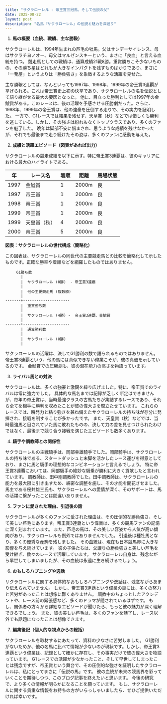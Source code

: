 ```yaml
---
title: "サクラローレル - 帝王賞三冠馬、そして伝説の父"
date: 2025-08-22
layout: post
description: "名馬『サクラローレル』の伝説と魅力を深堀り"
---
```


1. **馬の概要（血統、戦績、主な勝鞍）**

サクラローレルは、1994年生まれの芦毛の牡馬。父はサンデーサイレンス、母はサクラチヨノオー、母父はマルゼンスキーという、まさに「良血」と言える血統を持つ。  競走馬としての戦績は、通算成績21戦8勝。重賞勝ちこそ少ないものの、その勝ち星はどれもが大きなインパクトを残すものばかりであり、まさに「一発屋」というよりは「勝負強さ」を象徴するような活躍を見せた。

主な勝鞍としては、なんといっても1997年、1998年、1999年の帝王賞3連覇が挙げられる。これは帝王賞史上初の快挙であり、サクラローレルの名を伝説として語り継がせる最大の要因となった。  他に、目立った勝利としては1997年の金鯱賞がある。このレースは、後の活躍を予感させる圧勝劇だった。さらに、1998年、1999年の帝王賞は、他の強豪を圧倒する走りで、その実力を証明した。  一方で、G1レースでは結果を残せず、天皇賞（秋）などでは惜しくも勝利を逃している。しかし、その強さは紛れもなくトップクラスであり、多くのファンを魅了した。  晩年は脚部不安に悩まされ、思うような成績を残せなかったが、それでも最後まで走り続けたその姿は、多くのファンに感動を与えた。


2. **成績と活躍エピソード（図表があれば出力）**

サクラローレルの競走成績を以下に示す。特に帝王賞3連覇は、彼のキャリアにおける最大のハイライトである。

| 年 | レース名             | 着順 | 距離 | 馬場状態 |
|---|----------------------|-----|-----|-------|
| 1997 | 金鯱賞               | 1   | 2000m| 良     |
| 1997 | 帝王賞               | 1   | 2000m| 良     |
| 1998 | 帝王賞               | 1   | 2000m| 良     |
| 1999 | 帝王賞               | 1   | 2000m| 良     |
| 1999 | 天皇賞（秋）         | 4   | 2000m| 良     |
| 2000 | 帝王賞               | 5   | 2000m| 良     |


**図表：サクラローレルの世代構成（簡略化）**

この図表は、サクラローレルの同世代の主要競走馬との比較を簡略化して示したものです。正確な勝率や着順などを網羅したものではありません。

```
     G1勝ち数
       |
       |  サクラローレル (0勝)  - 帝王賞3連覇
       |
       |  他の主要競走馬 (複数勝)
       |
-------+---------------------
       |  重賞勝ち数
       |
       |  サクラローレル (4勝) -  帝王賞3連覇、金鯱賞
       |
-------+---------------------
       |  通算勝利数
       |
       |  サクラローレル (8勝)
       |
```

サクラローレルの活躍は、決してG1勝利の数で語られるものではありません。帝王賞3連覇という、他の馬には真似できない偉業こそが、彼の真価を示しているのです。  金鯱賞での圧勝劇も、彼の潜在能力の高さを物語っています。


3. **ライバル馬との対決**

サクラローレルは、多くの強豪と激闘を繰り広げました。特に、帝王賞でのライバルは常に強力でした。  具体的な馬名までは記録が乏しく断定はできませんが、毎年の帝王賞は、当時最強クラスの古馬たちが集結するレースであり、それら全てを相手に勝利を収めたことが彼の偉大さを際立たせています。  これらのレースでは、瞬発力と粘り強さを兼ね備えたサクラローレルの持ち味が存分に発揮され、接戦を制することが多かったです。  また、天皇賞（秋）などでは、当時最強馬と目されていた馬に敗れたものの、決して力の差を見せつけられたわけではなく、最後まで競り合う接戦を演じたエピソードも数多くあります。


4. **騎手や調教師との関係性**

サクラローレルの主戦騎手は、岡部幸雄騎手でした。岡部騎手は、サクラローレルの持ち味である、スタートダッシュと末脚を活かしたレース運びを得意としており、まさに馬と騎手の理想的なコンビネーションと言えるでしょう。  特に帝王賞3連覇においては、岡部騎手の絶妙な騎乗が勝利に大きく貢献したと言われています。  調教師は、田中剛調教師でした。田中調教師は、サクラローレルの能力を最大限に引き出すため、綿密な調整を施し、その才能を開花させました。  馬主である桜井雄三氏も、サクラローレルへの愛情が深く、そのサポートは、馬の活躍に繋がったことは間違いありません。


5. **ファンに愛された理由、引退後の話**

サクラローレルが多くのファンに愛された理由は、その圧倒的な勝負強さ、そして美しい芦毛にあります。帝王賞3連覇という偉業は、多くの競馬ファンの記憶に深く刻まれています。  また、芦毛の馬は、その美しい容姿から人気が高い傾向があり、サクラローレルも例外ではありませんでした。  引退後は種牡馬となり、多くの優秀な産駒を残しました。  その血統は、現在も日本競馬界に大きな影響を与え続けています。  彼の子供たちは、父譲りの勝負強さと美しい芦毛を受け継ぎ、数々のレースで活躍しています。  サクラローレル自身は、残念ながら早世してしまいましたが、その血統は永遠に生き続けるでしょう。


6. **おもしろハプニングや逸話**

サクラローレルに関する具体的なおもしろハプニングや逸話は、残念ながらあまり伝えられていません。  しかし、帝王賞3連覇という偉業の裏には、多くの努力と苦労があったことは想像に難くありません。  調教中のちょっとしたアクシデントや、レース前の緊張感など、多くのドラマが隠されているはずです。  もし、関係者の方々から詳細なエピソードが聞けたら、もっと彼の魅力が深く理解できるでしょう。  また、彼の美しい芦毛は、多くのファンを魅了し、レース以外でも話題になったことは想像できます。


7. **編集後記（個人的な視点からの総括）**

サクラローレルを取材するにあたって、資料の少なさに苦労しました。 G1勝利がないためか、他の名馬に比べて情報が少ないのが現状です。しかし、帝王賞3連覇という偉業は、記録として確かに存在し、その事実だけで彼の偉大さを物語っています。  G1レースでの活躍が少なかったこと、そして早世してしまったことは残念ですが、帝王賞という舞台で、その圧倒的な強さを証明したサクラローレルは、私にとってまさに「伝説の馬」です。  彼の血統が未来の競馬界を彩っていくことを期待しつつ、このブログ記事を終えたいと思います。  今後の研究で、より多くの情報が明らかになることを願っています。  もし、サクラローレルに関する貴重な情報をお持ちの方がいらっしゃいましたら、ぜひご提供いただければ幸いです。

